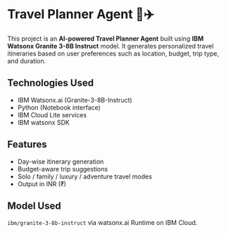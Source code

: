 # Travel Planner Agent 🧳✈️

This project is an **AI-powered Travel Planner Agent** built using **IBM Watsonx Granite 3-8B Instruct** model. It generates personalized travel itineraries based on user preferences such as location, budget, trip type, and duration.

## Technologies Used
- IBM Watsonx.ai (Granite-3-8B-Instruct)
- Python (Notebook interface)
- IBM Cloud Lite services
- IBM watsonx SDK

## Features
- Day-wise itinerary generation
- Budget-aware trip suggestions
- Solo / family / luxury / adventure travel modes
- Output in INR (₹)

## Model Used
`ibm/granite-3-8b-instruct` via watsonx.ai Runtime on IBM Cloud.

